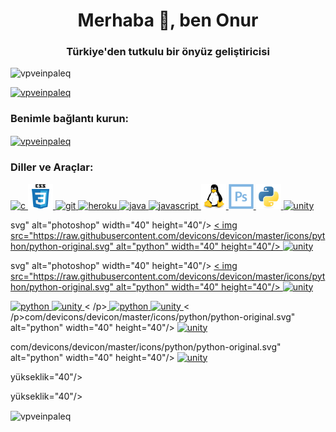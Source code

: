 <h1 align="center">Merhaba 👋, ben Onur</h1>
<h3 align="center">Türkiye'den tutkulu bir önyüz geliştiricisi</h3>

<p align="left"> <img src=" https://komarev.com/ghpvc/?username=vpveinpaleq&label=Profile%20views&color=0e75b6&style=flat" alt="vpveinpaleq" /> </p>

<p align="left"> <a href="https:/ /github.com/ryo-ma/github-profile-trophy"><img src="https://github-profile-trophy.vercel.app/?username=vpveinpaleq" alt="vpveinpaleq" /></a > </p>

<h3 align="left">Benimle bağlantı kurun:</h3>
<p align="left">
<a href="https://instagram.com/vpveinpaleq" target="blank"><img align="center" src="https://raw.githubusercontent.com/rahuldkjain/github-profile-readme-generator/master/src/images/icons/Social/instagram.svg" alt="vpveinpaleq" yüksekliği ="30" genişlik="40" /></a>
</p>

<h3 align="left">Diller ve Araçlar:</h3>
<p align="left"> <a href="https://www.cprogramming.com/" target="_blank" rel="noreferrer"> <img src="https://raw.githubusercontent.com/ devicons/devicon/master/icons/c/c-original.svg" alt="c" width="40" height="40"/> </a> <a href="https://www.w3schools. com/css/" target="_blank" rel="noreferrer"> <img src="https://raw.githubusercontent.com/devicons/devicon/master/icons/css3/css3-original-wordmark.svg" alt ="css3" width="40" height="40"/> </a> <a href="https://git-scm.com/" target="_blank" rel="noreferrer"> <img src ="https://www.vectorlogo.zone/logos/git-scm/git-scm-icon.svg" alt="git" width="40" height="40"/> </a> <a href="https://heroku. com" target="_blank" rel="noreferrer"> <img src="https://www.vectorlogo.zone/logos/heroku/heroku-icon.svg" alt="heroku" width="40" height= "40"/> </a> <a href="https://www.java.com" target="_blank" rel="noreferrer"> <img src="https://raw.githubusercontent.com/ devicons/devicon/master/icons/java/java-original.svg" alt="java" width="40" height="40"/> </a> <a href="https://developer.mozilla.org/en-US/docs/Web/JavaScript" target="_blank" rel="noreferrer"> <img src="https://raw.githubusercontent.com/devicons/devicon/master/icons/javascript/javascript- original.svg" alt="javascript" width="40" height="40"/> </a> <a href="https://www.linux.org/" target="_blank" rel="noreferrer "> <img src="https://raw.githubusercontent.com/devicons/devicon/master/icons/linux/linux-original.svg" alt="linux" width="40" height="40"/> </a> <a href="https://www.photoshop.com/en" target="_blank" rel="noreferrer"> <img src="https://raw.githubusercontent.com/devicons/devicon/master/icons/photoshop/photoshop-line.svg" alt="photoshop" width="40" height="40"/> </a> <a href="https://www. python.org" target="_blank" rel="noreferrer"> <img src="https://raw.githubusercontent.com/devicons/devicon/master/icons/python/python-original.svg" alt="python " width="40" height="40"/> </a> <a href="https://unity.com/" target="_blank" rel="noreferrer"> <img src="https:/ /www.vectorlogo.zone/logos/unity3d/unity3d-icon.svg" alt="unity" width="40" height="40"/> </a> </p>svg" alt="photoshop" width="40" height="40"/> </a> <a href="https://www.python.org" target="_blank" rel="noreferrer"> < img src="https://raw.githubusercontent.com/devicons/devicon/master/icons/python/python-original.svg" alt="python" width="40" height="40"/> </a > <a href="https://unity.com/" target="_blank" rel="noreferrer"> <img src="https://www.vectorlogo.zone/logos/unity3d/unity3d-icon.svg " alt="unity" width="40" height="40"/> </a> </p>svg" alt="photoshop" width="40" height="40"/> </a> <a href="https://www.python.org" target="_blank" rel="noreferrer"> < img src="https://raw.githubusercontent.com/devicons/devicon/master/icons/python/python-original.svg" alt="python" width="40" height="40"/> </a > <a href="https://unity.com/" target="_blank" rel="noreferrer"> <img src="https://www.vectorlogo.zone/logos/unity3d/unity3d-icon.svg " alt="unity" width="40" height="40"/> </a> </p><a href="https://www.python.org" target="_blank" rel="noreferrer"> <img src="https://raw.githubusercontent.com/devicons/devicon/master/icons/python /python-original.svg" alt="python" width="40" height="40"/> </a> <a href="https://unity.com/" target="_blank" rel=" noreferrer"> <img src="https://www.vectorlogo.zone/logos/unity3d/unity3d-icon.svg" alt="unity" width="40" height="40"/> </a> < /p><a href="https://www.python.org" target="_blank" rel="noreferrer"> <img src="https://raw.githubusercontent.com/devicons/devicon/master/icons/python /python-original.svg" alt="python" width="40" height="40"/> </a> <a href="https://unity.com/" target="_blank" rel=" noreferrer"> <img src="https://www.vectorlogo.zone/logos/unity3d/unity3d-icon.svg" alt="unity" width="40" height="40"/> </a> < /p>com/devicons/devicon/master/icons/python/python-original.svg" alt="python" width="40" height="40"/> </a> <a href="https://unity. com/" target="_blank" rel="noreferrer"> <img src="https://www.vectorlogo.zone/logos/unity3d/unity3d-icon.svg" alt="unity" width="40" yükseklik ="40"/> </a> </p>com/devicons/devicon/master/icons/python/python-original.svg" alt="python" width="40" height="40"/> </a> <a href="https://unity. com/" target="_blank" rel="noreferrer"> <img src="https://www.vectorlogo.zone/logos/unity3d/unity3d-icon.svg" alt="unity" width="40" yükseklik ="40"/> </a> </p>yükseklik="40"/> </a> </p>yükseklik="40"/> </a> </p>

<p><img align="center" src="https://github-readme-stats.vercel.app/api/top-langs?username=vpveinpaleq&show_icons=true&locale=en&layout=compact" alt="vpveinpaleq" /> </p>
